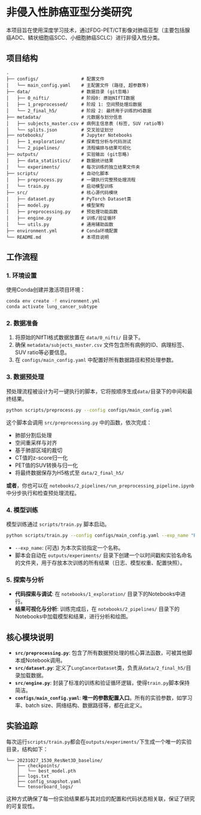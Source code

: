 # 非侵入性肺癌亚型分类研究

本项目旨在使用深度学习技术，通过FDG-PET/CT影像对肺癌亚型（主要包括腺癌ADC、鳞状细胞癌SCC、小细胞肺癌SCLC）进行非侵入性分类。

## 项目结构

```
.
├── configs/                # 配置文件
│   └── main_config.yaml    # 主配置文件 (路径, 超参数等)
├── data/                   # 数据目录 (git忽略)
│   ├── 0_nifti/            # 阶段0: 原始NIfTI数据
│   ├── 1_preprocessed/     # 阶段 1: 空间预处理后数据
│   └── 2_final_h5/         # 阶段 2: 最终用于训练的H5数据
├── metadata/               # 元数据与划分信息
│   ├── subjects_master.csv # 病例主信息表 (标签, SUV ratio等)
│   └── splits.json         # 交叉验证划分
├── notebooks/              # Jupyter Notebooks
│   ├── 1_exploration/      # 探索性分析与代码测试
│   └── 2_pipelines/        # 流程编排与结果可视化
├── outputs/                # 实验输出 (git忽略)
│   ├── data_statistics/    # 数据统计结果
│   └── experiments/        # 每次训练的独立结果文件夹
├── scripts/                # 自动化脚本
│   ├── preprocess.py       # 一键执行完整预处理流程
│   └── train.py            # 启动模型训练
├── src/                    # 核心源代码模块
│   ├── dataset.py          # PyTorch Dataset类
│   ├── model.py            # 模型架构
│   ├── preprocessing.py    # 预处理功能函数
│   ├── engine.py           # 训练/验证循环
│   └── utils.py            # 通用辅助函数
├── environment.yml         # Conda环境配置
└── README.md               # 本项目说明
```

## 工作流程

### 1. 环境设置

使用Conda创建并激活项目环境：
```bash
conda env create -f environment.yml
conda activate lung_cancer_subtype
```

### 2. 数据准备

1.  将原始的NIfTI格式数据放置在 `data/0_nifti/` 目录下。
2.  确保 `metadata/subjects_master.csv` 文件包含所有病例的ID、病理标签、SUV ratio等必要信息。
3.  在 `configs/main_config.yaml` 中配置好所有数据路径和预处理参数。

### 3. 数据预处理

预处理流程被设计为可一键执行的脚本，它将按顺序生成`data/`目录下的中间和最终结果。

```bash
python scripts/preprocess.py --config configs/main_config.yaml
```
这个脚本会调用 `src/preprocessing.py` 中的函数，依次完成：
- 肺部分割后处理
- 空间重采样与对齐
- 基于肺部区域的裁切
- CT值的z-score归一化
- PET值的SUV转换与归一化
- 将最终数据保存为H5格式至 `data/2_final_h5/`

**或者**，你也可以在 `notebooks/2_pipelines/run_preprocessing_pipeline.ipynb` 中分步执行和检查预处理流程。

### 4. 模型训练

模型训练通过 `scripts/train.py` 脚本启动。

```bash
python scripts/train.py --config configs/main_config.yaml --exp_name "ResNet3D_baseline"
```

* `--exp_name`: (可选) 为本次实验指定一个名称。
* 脚本会自动在 `outputs/experiments/` 目录下创建一个以时间戳和实验名命名的文件夹，用于存放本次训练的所有结果（日志、模型权重、配置快照）。

### 5. 探索与分析

* **代码探索与调试**: 在 `notebooks/1_exploration/` 目录下的Notebooks中进行。
* **结果可视化与分析**: 训练完成后，在 `notebooks/2_pipelines/` 目录下的Notebooks中加载模型和结果，进行分析和绘图。

## 核心模块说明

-   **`src/preprocessing.py`**: 包含了所有数据预处理的核心算法函数，可被其他脚本或Notebook调用。
-   **`src/dataset.py`**: 定义了`LungCancerDataset`类，负责从`data/2_final_h5/`目录加载数据。
-   **`src/engine.py`**: 封装了标准的训练和验证循环逻辑，使得`train.py`脚本保持简洁。
-   **`configs/main_config.yaml`**: **唯一的参数配置入口**。所有的实验参数，如学习率、batch size、网络结构、数据路径等，都在此定义。

## 实验追踪

每次运行`scripts/train.py`都会在`outputs/experiments/`下生成一个唯一的实验目录，结构如下：

```
└── 20231027_1530_ResNet3D_baseline/
    ├── checkpoints/
    │   └── best_model.pth
    ├── logs.txt
    ├── config_snapshot.yaml
    └── tensorboard_logs/
```

这种方式确保了每一份实验结果都与其对应的配置和代码状态相关联，保证了研究的可复现性。